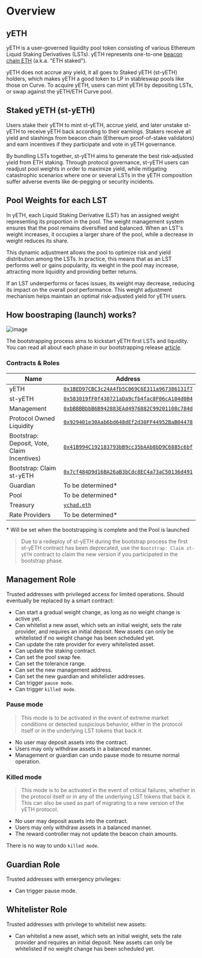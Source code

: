 # Overview

## yETH

yETH is a user-governed liquidity pool token consisting of various Ethereum Liquid Staking Derivatives (LSTs). yETH represents one-to-one [beacon chain ETH](https://ethereum.org/en/upgrades/beacon-chain/) (a.k.a. "ETH staked").

yETH does not accrue any yield, it all goes to Staked yETH (st-yETH) holders, which makes yETH a good token to LP in stableswap pools like those on Curve. To acquire yETH, users can mint yETH by depositing LSTs, or swap against the yETH/ETH Curve pool.

## Staked yETH (st-yETH)

Users stake their yETH to mint st-yETH, accrue yield, and later unstake st-yETH to receive yETH back according to their earnings. Stakers receive all yield and slashings from beacon chain (Ethereum proof-of-stake validators) and earn incentives if they participate and vote in yETH governance.

By bundling LSTs together, st-yETH aims to generate the best risk-adjusted yield from ETH staking. Through protocol governance, st-yETH users can readjust pool weights in order to maximize yield, while mitigating catastrophic scenarios where one or several LSTs in the yETH composition suffer adverse events like de-pegging or security incidents.

## Pool Weights for each LST

In yETH, each Liquid Staking Derivative (LST) has an assigned weight representing its proportion in the pool. The weight management system ensures that the pool remains diversified and balanced. When an LST's weight increases, it occupies a larger share of the pool, while a decrease in weight reduces its share.

This dynamic adjustment allows the pool to optimize risk and yield distribution among the LSTs. In practice, this means that as an LST performs well or gains popularity, its weight in the pool may increase, attracting more liquidity and providing better returns.

If an LST underperforms or faces issues, its weight may decrease, reducing its impact on the overall pool performance. This weight adjustment mechanism helps maintain an optimal risk-adjusted yield for yETH users.

## How boostraping (launch) works?

![image](https://github.com/MarcoWorms/yearn-devdocs/assets/7863230/b92613a6-42e6-4936-affa-4c77a395ceb3)

The bootstrapping process aims to kickstart yETH first LSTs and liquidity. You can read all about each phase in our bootstrapping release [article](https://medium.com/@marcoworms/yeth-lsd-lobbying-season-is-now-open-ff8a2537402d).

### Contracts & Roles

| Name                                             | Address                             |
|--------------------------------------------------|-------------------------------------|
| yETH                                             | [`0x1BED97CBC3c24A4fb5C069C6E311a967386131f7`](https://etherscan.io/address/0x1BED97CBC3c24A4fb5C069C6E311a967386131f7) |
| st-yETH                                          | [`0x583019fF0f430721aDa9cfb4fac8F06cA104d0B4`](https://etherscan.io/address/0x583019fF0f430721aDa9cfb4fac8F06cA104d0B4) |
| Management                                       | [`0xbBBBBbbB6B942883EAd4976882C99201108c784d`](https://etherscan.io/address/0xbBBBBbbB6B942883EAd4976882C99201108c784d) |
| Protocol Owned Liquidity                         | [`0x929401e30Aab6bd648dEf2d30FF44952BaB04478`](https://etherscan.io/address/0x929401e30Aab6bd648dEf2d30FF44952BaB04478) |
| Bootstrap: Deposit, Vote, Claim Incentives)      | [`0x41B994C192183793bB9cc35bAAb8bD9C6885c6bf`](https://etherscan.io/address/0x41B994C192183793bB9cc35bAAb8bD9C6885c6bf) |
| Bootstrap: Claim st-yETH                         | [`0x7cf484D9d16BA26aB3bCdc8EC4a73aC50136d491`](https://etherscan.io/address/0x7cf484D9d16BA26aB3bCdc8EC4a73aC50136d491) |
| Guardian                                         | To be determined*                          |
| Pool                                             | To be determined*                          |
| Treasury                                         | [`ychad.eth`](https://etherscan.io/address/ychad.eth) |
| Rate Providers                                   | To be determined*                          |

\* Will be set when the bootstrapping is complete and the Pool is launched

> Due to a redeploy of st-yETH during the bootstrap process the first st-yETH contract has been deprecated, use the `Bootstrap: Claim st-yETH` contract to claim the new version if you participated in the bootstrap phase.

## Management Role

Trusted addresses with privileged access for limited operations. Should eventually be replaced by a smart contract:

- Can start a gradual weight change, as long as no weight change is active yet.
- Can whitelist a new asset, which sets an initial weight, sets the rate provider, and requires an initial deposit. New assets can only be whitelisted if no weight change has been scheduled yet.
- Can update the rate provider for every whitelisted asset.
- Can update the staking contract.
- Can set the pool swap fee.
- Can set the tolerance range.
- Can set the new management address.
- Can set the new guardian and whitelister addresses.
- Can trigger `pause mode`.
- Can trigger `killed mode`.

### Pause mode

> This mode is to be activated in the event of extreme market conditions or detected suspicious behavior, either in the protocol itself or in the underlying LST tokens that back it.

- No user may deposit assets into the contract.
- Users may only withdraw assets in a balanced manner.
- Management or guardian can undo pause mode to resume normal operation.

### Killed mode

> This mode is to be activated in the event of critical failures, whether in the protocol itself or in any of the underlying LST tokens that back it. This can also be used as part of migrating to a new version of the yETH protocol.

- No user may deposit assets into the contract.
- Users may only withdraw assets in a balanced manner.
- The reward controller may not update the beacon chain amounts.

There is no way to undo `killed mode`.

## Guardian Role

Trusted addresses with emergency privileges:

- Can trigger pause mode.

## Whitelister Role

Trusted addresses with privilege to whitelist new assets:

- Can whitelist a new asset, which sets an initial weight, sets the rate provider and requires an initial deposit. New assets can only be whitelisted if no weight change has been scheduled yet.
